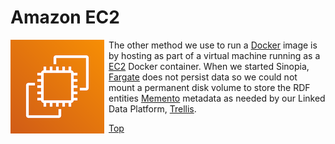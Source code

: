 # Amazon EC2
<img alt="EC2 Container" src="../img/aws-ec2.png" style="float:left; margin-right: .5em">

The other method we use to run a [Docker][DOCK] image is by hosting as part of
a virtual machine running as a [EC2][EC2] Docker container. When we started
Sinopia, [Fargate][FAR] does not persist data so we could not mount a permanent
disk volume to store the RDF entities [Memento](https://tools.ietf.org/html/rfc7089)
metadata as needed by our Linked Data Platform, [Trellis][TRELLIS].


[Top](#)

[DOCK]: https://docker.io
[EC2]: https://aws.amazon.com/ec2/
[ECS]: https://aws.amazon.com/ecs/
[FAR]: https://aws.amazon.com/fargate/
[TRELLIS]: https://www.trellisldp.org/
